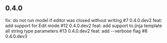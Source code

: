 ## 0.4.0

fix: do not run model if editor was closed without writing #7 0.4.0.dev2
feat: add support for Edit mode #12 0.4.0.dev2
feat: add support to jinja template all string type parameters #13 0.4.0.dev2
feat: add --verbose flag #8 0.4.0.dev3
